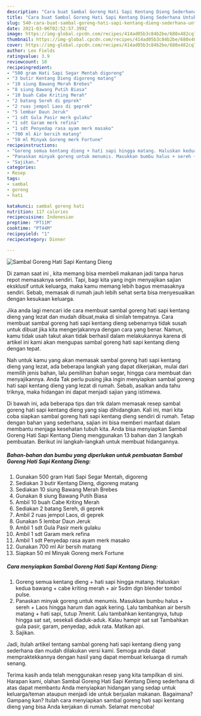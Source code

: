 ```yaml
---
description: "Cara buat Sambal Goreng Hati Sapi Kentang Dieng Sederhana Untuk Jualan"
title: "Cara buat Sambal Goreng Hati Sapi Kentang Dieng Sederhana Untuk Jualan"
slug: 540-cara-buat-sambal-goreng-hati-sapi-kentang-dieng-sederhana-untuk-jualan
date: 2021-03-06T02:52:57.399Z
image: https://img-global.cpcdn.com/recipes/414ad05b3c84b2be/680x482cq70/sambal-goreng-hati-sapi-kentang-dieng-foto-resep-utama.jpg
thumbnail: https://img-global.cpcdn.com/recipes/414ad05b3c84b2be/680x482cq70/sambal-goreng-hati-sapi-kentang-dieng-foto-resep-utama.jpg
cover: https://img-global.cpcdn.com/recipes/414ad05b3c84b2be/680x482cq70/sambal-goreng-hati-sapi-kentang-dieng-foto-resep-utama.jpg
author: Leo Fields
ratingvalue: 3.9
reviewcount: 10
recipeingredient:
- "500 gram Hati Sapi Segar Mentah digoreng"
- "3 butir Kentang Dieng digoreng matang"
- "10 siung Bawang Merah Brebes"
- "8 siung Bawang Putih Biasa"
- "10 buah Cabe Kriting Merah"
- "2 batang Sereh di geprek"
- "2 ruas jempol Laos di geprek"
- "5 lembar Daun Jeruk"
- "1 sdt Gula Pasir merk gulaku"
- "1 sdt Garam merk refina"
- "1 sdt Penyedap rasa ayam merk masako"
- "700 ml Air bersih matang"
- "50 ml Minyak Goreng merk Fortune"
recipeinstructions:
- "Goreng semua kentang dieng + hati sapi hingga matang. Haluskan kedua bawang + cabe kriting merah + air 5sdm dgn blender tombol pulse."
- "Panaskan minyak goreng untuk menumis. Masukkan bumbu halus + sereh + Laos hingga harum dan agak kering. Lalu tambahkan air bersih matang + hati sapi, tutup 7menit. Lalu tambahkan kentangnya, tutup hingga sat sat, sesekali diaduk-aduk. Kalau hampir sat sat Tambahkan gula pasir, garam, penyedap, aduk rata. Matikan api."
- "Sajikan."
categories:
- Resep
tags:
- sambal
- goreng
- hati

katakunci: sambal goreng hati 
nutrition: 117 calories
recipecuisine: Indonesian
preptime: "PT11M"
cooktime: "PT44M"
recipeyield: "1"
recipecategory: Dinner

---
```



![Sambal Goreng Hati Sapi Kentang Dieng](https://img-global.cpcdn.com/recipes/414ad05b3c84b2be/680x482cq70/sambal-goreng-hati-sapi-kentang-dieng-foto-resep-utama.jpg)

Di zaman  saat ini , kita memang bisa membeli makanan jadi tanpa harus repot memasaknya sendiri. Tapi, bagi kita yang ingin menyajikan sajian eksklusif untuk keluarga, maka kamu memang lebih bagus memasaknya sendiri. Sebab, memasak di rumah jauh lebih sehat serta bisa menyesuaikan dengan kesukaan keluarga.

Jika anda lagi mencari ide cara membuat sambal goreng hati sapi kentang dieng yang lezat dan mudah dibuat,maka di sinilah tempatnya. Cara membuat sambal goreng hati sapi kentang dieng  sebenarnya tidak susah untuk dibuat jika kita mengerjakannya dengan cara yang benar. Namun, kamu tidak usah takut akan tidak berhasil dalam melakukannya 
karena di artikel ini kami akan mengupas sambal goreng hati sapi kentang dieng dengan tepat.  



Nah untuk kamu yang akan memasak sambal goreng hati sapi kentang dieng yang lezat, ada beberapa langkah yang dapat dikerjakan, mulai dari memilih jenis bahan, lalu pemilihan bahan segar, hingga cara membuat dan menyajikannya. Anda Tak perlu pusing jika ingin menyiapkan sambal goreng hati sapi kentang dieng yang lezat di rumah. Sebab, asalkan anda  tahu triknya, maka hidangan ini dapat menjadi sajian yang istimewa.

Di bawah ini, ada beberapa tips dan trik dalam memasak resep sambal goreng hati sapi kentang dieng yang siap dihidangkan. Kali ini, mari kita coba siapkan sambal goreng hati sapi kentang dieng sendiri di rumah. Tetap dengan bahan yang sederhana, sajian ini bisa memberi manfaat dalam membantu menjaga kesehatan tubuh kita. Anda bisa menyiapkan Sambal Goreng Hati Sapi Kentang Dieng menggunakan 13 bahan dan 3 langkah pembuatan. Berikut ini langkah-langkah untuk membuat hidangannya.

<!--inarticleads1-->

##### Bahan-bahan dan bumbu yang diperlukan untuk pembuatan Sambal Goreng Hati Sapi Kentang Dieng:

1. Gunakan 500 gram Hati Sapi Segar Mentah, digoreng
1. Sediakan 3 butir Kentang Dieng, digoreng matang
1. Sediakan 10 siung Bawang Merah Brebes
1. Gunakan 8 siung Bawang Putih Biasa
1. Ambil 10 buah Cabe Kriting Merah
1. Sediakan 2 batang Sereh, di geprek
1. Ambil 2 ruas jempol Laos, di geprek
1. Gunakan 5 lembar Daun Jeruk
1. Ambil 1 sdt Gula Pasir merk gulaku
1. Ambil 1 sdt Garam merk refina
1. Ambil 1 sdt Penyedap rasa ayam merk masako
1. Gunakan 700 ml Air bersih matang
1. Siapkan 50 ml Minyak Goreng merk Fortune




<!--inarticleads2-->

##### Cara menyiapkan Sambal Goreng Hati Sapi Kentang Dieng:

1. Goreng semua kentang dieng + hati sapi hingga matang. Haluskan kedua bawang + cabe kriting merah + air 5sdm dgn blender tombol pulse.
1. Panaskan minyak goreng untuk menumis. Masukkan bumbu halus + sereh + Laos hingga harum dan agak kering. Lalu tambahkan air bersih matang + hati sapi, tutup 7menit. Lalu tambahkan kentangnya, tutup hingga sat sat, sesekali diaduk-aduk. Kalau hampir sat sat Tambahkan gula pasir, garam, penyedap, aduk rata. Matikan api.
1. Sajikan.




Jadi, itulah artikel tentang  sambal goreng hati sapi kentang dieng  yang sederhana dan mudah dilakukan versi kami. Semoga anda dapat mempraktekkannya dengan hasil yang dapat membuat keluarga di rumah senang. 

Terima kasih anda telah menggunakan resep yang kita tampilkan di sini. Harapan kami, olahan  Sambal Goreng Hati Sapi Kentang Dieng sederhana di atas dapat membantu Anda menyiapkan hidangan yang sedap untuk keluarga/teman ataupun menjadi ide untuk berjualan makanan. Bagaimana? Gampang kan? Itulah cara menyiapkan sambal goreng hati sapi kentang dieng yang bisa Anda kerjakan di rumah. Selamat mencoba!


